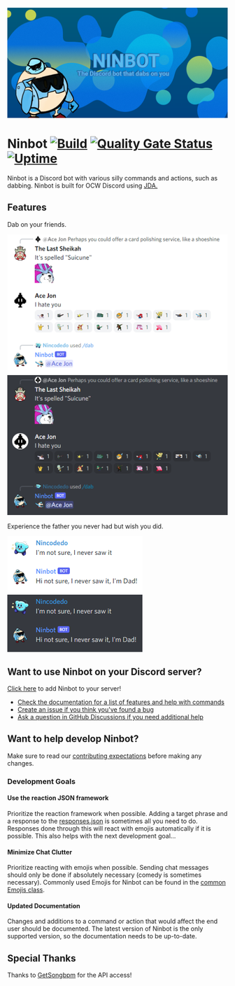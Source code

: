 ![Ninbot Logo](docs/images/ninbot-github-social.png)

# Ninbot [![Build](https://github.com/Nincodedo/Ninbot/actions/workflows/push-main.yml/badge.svg)](https://github.com/Nincodedo/Ninbot/actions/workflows/push-main.yml) [![Quality Gate Status](https://sonarcloud.io/api/project_badges/measure?project=dev.nincodedo%3Aninbot&metric=alert_status)](https://sonarcloud.io/dashboard?id=dev.nincodedo%3Aninbot) [![Uptime](https://status.nincodedo.dev/api/badge/1/uptime/720?label=Uptime&labelSuffix=&color=blue)](https://status.nincodedo.dev)

Ninbot is a Discord bot with various silly commands and actions, such as dabbing. Ninbot is built for OCW Discord
using [JDA.](https://github.com/discord-jda/JDA)

## Features

Dab on your friends.

![Dab command example light](docs/images/dab-slash-command-example1-light.png#gh-light-mode-only)
![Dab command example dark](docs/images/dab-slash-command-example1-dark.png#gh-dark-mode-only)

Experience the father you never had but wish you did.

![Dadbot reaction example light](docs/images/dadbot-example1-light.png#gh-light-mode-only)
![Dadbot reaction example dark](docs/images/dadbot-example1-dark.png#gh-dark-mode-only)

## Want to use Ninbot on your Discord server?

[Click here](https://discordapp.com/oauth2/authorize?client_id=204484879554052096&scope=bot&permissions=823520464) to
add Ninbot to your server!

- [Check the documentation for a list of features and help with commands](https://ninbot.nincodedo.dev/)
- [Create an issue if you think you've found a bug](https://github.com/Nincodedo/Ninbot/issues/new/choose)
- [Ask a question in GitHub Discussions if you need additional help](https://github.com/Nincodedo/Ninbot/discussions/new?category=q-a)

## Want to help develop Ninbot?

Make sure to read our [contributing expectations](CONTRIBUTING.md) before making any changes.

### Development Goals

#### Use the reaction JSON framework

Prioritize the reaction framework when possible. Adding a target phrase and a response to
the [responses.json](ninbot-app/src/main/resources/responses.json) is sometimes all you need to do. Responses done
through this will react with emojis automatically if it is possible. This also helps with the next development goal...

#### Minimize Chat Clutter

Prioritize reacting with emojis when possible. Sending chat messages should only be done if absolutely necessary (comedy
is sometimes necessary). Commonly used Emojis for Ninbot can be found in
the [common Emojis class](nincord-common/src/main/java/dev/nincodedo/nincord/Emojis.java).

#### Updated Documentation

Changes and additions to a command or action that would affect the end user should be documented. The latest version of
Ninbot is the only supported version, so the documentation needs to be up-to-date.

## Special Thanks

Thanks to [GetSongbpm](https://getsongbpm.com/api) for the API access!
